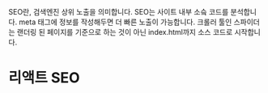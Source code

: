 SEO란, 검색엔진 상위 노출을 의미합니다.
SEO는 사이트 내부 소슼 코드를 분석합니다. meta 태그에 정보를 작성해두면 더 빠른 노출이 가능합니다. 
크롤러 툴인 스파이더는 랜더링 된 페이지를 기준으로 하는 것이 아닌 index.html까지 소스 코드로 시작합니다.

# 리액트 SEO 
